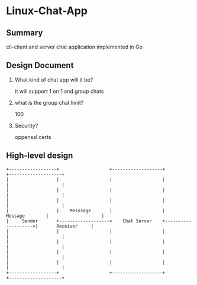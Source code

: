 # Linux-Chat-App

## Summary

cli-client and server chat application implemented in Go

## Design Document

1. What kind of chat app will it be?

    it will support 1 on 1 and group chats

2. what is the group chat limit?

    100

3. Security?

    oppenssl certs

## High-level design

```
+------------------+                   +-------------------+                     +--------------------+
|                  |                   |                   |                     |                    |
|                  |                   |                   |                     |                    |
|                  |                   |                   |                     |                    |
|                  |    Messsage       |                   |      Message        |                    |
|     Sender       +------------------->    Chat Server    +-------------------->|       Receiver     |
|                  |                   |                   |                     |                    |
|                  |                   |                   |                     |                    |
|                  |                   |                   |                     |                    |
|                  |                   |                   |                     |                    |
+------------------+                   +-------------------+                     +--------------------+

```